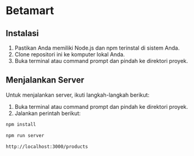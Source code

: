 # Betamart

## Instalasi

1. Pastikan Anda memiliki Node.js dan npm terinstal di sistem Anda.
2. Clone repositori ini ke komputer lokal Anda.
3. Buka terminal atau command prompt dan pindah ke direktori proyek.

## Menjalankan Server

Untuk menjalankan server, ikuti langkah-langkah berikut:

1. Buka terminal atau command prompt dan pindah ke direktori proyek.
2. Jalankan perintah berikut:

```bash
npm install

npm run server

http://localhost:3000/products
